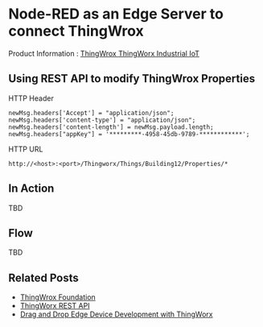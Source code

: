 # Node-RED as an Edge Server to connect ThingWrox 

Product Information : [ThingWrox ThingWorx Industrial IoT](https://www.ptc.com/en/products/iot/thingworx-platform?cl1=IoT_General_Google_CLC-cpc-ThingWorxBrandCampaign-33029&cmsrc=Google&cid=7012A000001UvT4QAK&elqCampaignId=9998&gclid=EAIaIQobChMIztXeu_T83gIVk4TICh2AiQL3EAAYASAAEgJvXPD_BwE)

## Using REST API to modify ThingWrox Properties

HTTP Header

```
newMsg.headers['Accept'] = "application/json";
newMsg.headers['content-type'] = "application/json";
newMsg.headers['content-length'] = newMsg.payload.length;
newMsg.headers["appKey"] = '*********-4958-45db-9789-************';
```

HTTP URL 

 ```http://<host>:<port>/Thingworx/Things/Building12/Properties/*```
 
 
## In Action

TBD

## Flow

TBD

## Related Posts

- [ThingWrox Foundation](https://developer.thingworx.com/resources/downloads/foundation-trial-edition)
- [ThingWorx REST API](http://support.ptc.com/cs/help/thingworx_hc/thingworx_6.0_hc/index.jspx?id=thingworx10&action=show)
- [Drag and Drop Edge Device Development with ThingWorx](https://community.ptc.com/t5/IoT-Tech-Tips/Drag-and-Drop-Edge-Device-Development-with-ThingWorx-Node-js-and/td-p/535127)
